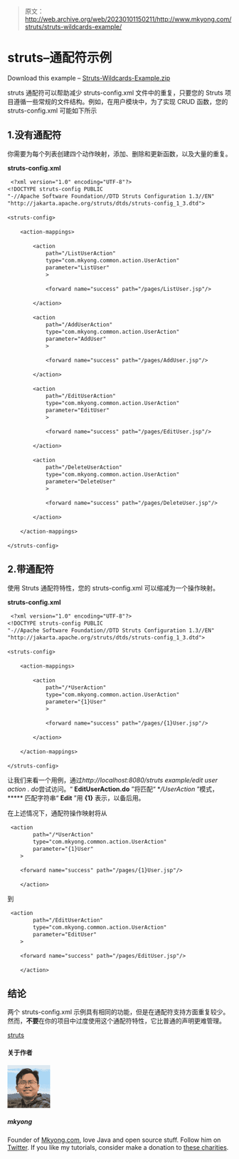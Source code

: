 > 原文：<http://web.archive.org/web/20230101150211/http://www.mkyong.com/struts/struts-wildcards-example/>

# struts–通配符示例

Download this example – [Struts-Wildcards-Example.zip](http://web.archive.org/web/20190826213259/http://www.mkyong.com/wp-content/uploads/2010/04/Struts-Wildcards-Example.zip)

struts 通配符可以帮助减少 struts-config.xml 文件中的重复，只要您的 Struts 项目遵循一些常规的文件结构。例如，在用户模块中，为了实现 CRUD 函数，您的 struts-config.xml 可能如下所示

## 1.没有通配符

你需要为每个列表创建四个动作映射，添加、删除和更新函数，以及大量的重复。

**struts-config.xml**

```
 <?xml version="1.0" encoding="UTF-8"?>
<!DOCTYPE struts-config PUBLIC 
"-//Apache Software Foundation//DTD Struts Configuration 1.3//EN" 
"http://jakarta.apache.org/struts/dtds/struts-config_1_3.dtd">

<struts-config>

	<action-mappings>

	 	<action
			path="/ListUserAction"
			type="com.mkyong.common.action.UserAction"
			parameter="ListUser"
			>

			<forward name="success" path="/pages/ListUser.jsp"/>

		</action>

		<action
			path="/AddUserAction"
			type="com.mkyong.common.action.UserAction"
			parameter="AddUser"
			>

			<forward name="success" path="/pages/AddUser.jsp"/>

		</action>

		<action
			path="/EditUserAction"
			type="com.mkyong.common.action.UserAction"
			parameter="EditUser"
			>

			<forward name="success" path="/pages/EditUser.jsp"/>

		</action>

		<action
			path="/DeleteUserAction"
			type="com.mkyong.common.action.UserAction"
			parameter="DeleteUser"
			>

			<forward name="success" path="/pages/DeleteUser.jsp"/>

		</action>

	</action-mappings>

</struts-config> 
```

## 2.带通配符

使用 Struts 通配符特性，您的 struts-config.xml 可以缩减为一个操作映射。

**struts-config.xml**

```
 <?xml version="1.0" encoding="UTF-8"?>
<!DOCTYPE struts-config PUBLIC 
"-//Apache Software Foundation//DTD Struts Configuration 1.3//EN" 
"http://jakarta.apache.org/struts/dtds/struts-config_1_3.dtd">

<struts-config>

	<action-mappings>

	 	<action
			path="/*UserAction"
			type="com.mkyong.common.action.UserAction"
			parameter="{1}User"
			>

			<forward name="success" path="/pages/{1}User.jsp"/>

		</action>

	</action-mappings>

</struts-config> 
```

让我们来看一个用例，通过*http://localhost:8080/struts example/edit user action . do*尝试访问。“ **EditUserAction.do** ”将匹配“ **/*UserAction** ”模式， ***** 匹配字符串“ **Edit** ”用 **{1}** 表示，以备后用。

在上述情况下，通配符操作映射将从

```
 <action
		path="/*UserAction"
		type="com.mkyong.common.action.UserAction"
		parameter="{1}User"
	>

	<forward name="success" path="/pages/{1}User.jsp"/>

	</action> 
```

到

```
 <action
		path="/EditUserAction"
		type="com.mkyong.common.action.UserAction"
		parameter="EditUser"
	>

	<forward name="success" path="/pages/EditUser.jsp"/>

	</action> 
```

## 结论

两个 struts-config.xml 示例具有相同的功能，但是在通配符支持方面重复较少。然而，**不要**在你的项目中过度使用这个通配符特性，它比普通的声明更难管理。

[struts](http://web.archive.org/web/20190826213259/https://www.mkyong.com/tag/struts/)<input type="hidden" id="mkyong-current-postId" value="4798">

#### 关于作者

![author image](img/be8bf54bed2485c7d31a498e3f787553.png)

##### mkyong

Founder of [Mkyong.com](http://web.archive.org/web/20190826213259/http://mkyong.com/), love Java and open source stuff. Follow him on [Twitter](http://web.archive.org/web/20190826213259/https://twitter.com/mkyong). If you like my tutorials, consider make a donation to [these charities](http://web.archive.org/web/20190826213259/http://www.mkyong.com/blog/donate-to-charity/).